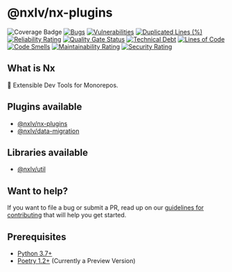 # @nxlv/nx-plugins

![Coverage Badge](https://img.shields.io/endpoint?url=https://gist.githubusercontent.com/lucasvieirasilva/64d6f926915811aa067f60e6a70735c8/raw/coverage-packages-nx-python.json)
[![Bugs](https://sonarcloud.io/api/project_badges/measure?project=lucasvieirasilva_nx-plugins&metric=bugs)](https://sonarcloud.io/summary/new_code?id=lucasvieirasilva_nx-plugins)
[![Vulnerabilities](https://sonarcloud.io/api/project_badges/measure?project=lucasvieirasilva_nx-plugins&metric=vulnerabilities)](https://sonarcloud.io/summary/new_code?id=lucasvieirasilva_nx-plugins)
[![Duplicated Lines (%)](https://sonarcloud.io/api/project_badges/measure?project=lucasvieirasilva_nx-plugins&metric=duplicated_lines_density)](https://sonarcloud.io/summary/new_code?id=lucasvieirasilva_nx-plugins)
[![Reliability Rating](https://sonarcloud.io/api/project_badges/measure?project=lucasvieirasilva_nx-plugins&metric=reliability_rating)](https://sonarcloud.io/summary/new_code?id=lucasvieirasilva_nx-plugins)
[![Quality Gate Status](https://sonarcloud.io/api/project_badges/measure?project=lucasvieirasilva_nx-plugins&metric=alert_status)](https://sonarcloud.io/summary/new_code?id=lucasvieirasilva_nx-plugins)
[![Technical Debt](https://sonarcloud.io/api/project_badges/measure?project=lucasvieirasilva_nx-plugins&metric=sqale_index)](https://sonarcloud.io/summary/new_code?id=lucasvieirasilva_nx-plugins)
[![Lines of Code](https://sonarcloud.io/api/project_badges/measure?project=lucasvieirasilva_nx-plugins&metric=ncloc)](https://sonarcloud.io/summary/new_code?id=lucasvieirasilva_nx-plugins)
[![Code Smells](https://sonarcloud.io/api/project_badges/measure?project=lucasvieirasilva_nx-plugins&metric=code_smells)](https://sonarcloud.io/summary/new_code?id=lucasvieirasilva_nx-plugins)
[![Maintainability Rating](https://sonarcloud.io/api/project_badges/measure?project=lucasvieirasilva_nx-plugins&metric=sqale_rating)](https://sonarcloud.io/summary/new_code?id=lucasvieirasilva_nx-plugins)
[![Security Rating](https://sonarcloud.io/api/project_badges/measure?project=lucasvieirasilva_nx-plugins&metric=security_rating)](https://sonarcloud.io/summary/new_code?id=lucasvieirasilva_nx-plugins)

## What is Nx

🔎 Extensible Dev Tools for Monorepos.

## Plugins available

- [@nxlv/nx-plugins](packages/nx-python/README.md)
- [@nxlv/data-migration](packages/data-migration/README.md)

## Libraries available

- [@nxlv/util](packages/util/README.md)

## Want to help?

If you want to file a bug or submit a PR, read up on our [guidelines for contributing](./CONTRIBUTING.md) that will help you get started.

## Prerequisites

- [Python 3.7+](https://www.python.org/)
- [Poetry 1.2+](https://python-poetry.org/docs/master/) (Currently a Preview Version)

